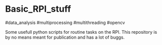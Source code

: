 # Basic_RPI_stuff
#data_analysis #multiprocessing #multithreading #opencv

Some usefull python scripts for routine tasks on the RPI. This repository is
by no means meant for publication and has a lot of buggs.
